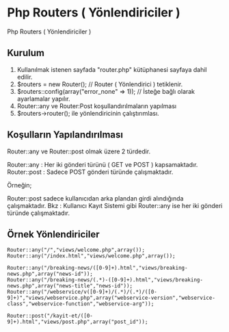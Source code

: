 # Php Routers ( Yönlendiriciler )
Php Routers ( Yönlendiriciler )


## Kurulum

1. Kullanılmak istenen sayfada "router.php" kütüphanesi sayfaya dahil edilir.
2. $routers = new Router(); // Router ( Yönlendirici ) tetiklenir. 
3. $routers::config(array("error_none" => 1)); // İsteğe bağlı olarak ayarlamalar yapılır.
4. Router::any ve  Router:Post koşullandırılmaların yapılması
5. $routers->router(); ile yönlendiricinin çalıştırımlası.

## Koşulların Yapılandırılması

Router::any ve Router::post olmak üzere 2 türdedir.

Router::any  : Her iki gönderi türünü ( GET ve POST ) kapsamaktadır.                        
Router::post : Sadece POST gönderi türünde çalışmaktadır.

Örneğin;

Router::post sadece kullanıcıdan arka plandan girdi alındığında çalışmaktadır. Bkz : Kullanıcı Kayıt Sistemi gibi 
Router::any ise her iki gönderi türünde çalışmaktadır.

## Örnek Yönlendiriciler

    Router::any("/","views/welcome.php",array());
    Router::any("/index.html","views/welcome.php",array());

    Router::any("/breaking-news/([0-9]+).html","views/breaking-news.php",array("news-id"));
    Router::any("/breaking-news/(.*)-([0-9]+).html","views/breaking-news.php",array("news-title","news-id"));
    Router::any("/webservice/v([0-9]+)/(.*)/(.*)/([0-9]+)","views/webservice.php",array("webservice-version","webservice-class","webservice-function","webservice-arg"));

    Router::post("/kayit-et/([0-9]+).html","views/post.php",array("post_id"));




